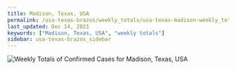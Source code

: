 ```yaml
---
title: Madison, Texas, USA
permalink: /usa-texas-brazos/weekly_totals/usa-texas-madison-weekly_totals.html
last_updated: Dec 14, 2021
keywords: ["Madison, Texas, USA", "weekly totals"]
sidebar: usa-texas-brazos_sidebar
---
```


![Weekly Totals of Confirmed Cases for Madison, Texas, USA](/covid_tracker/images/graphs/usa-texas-madison-weekly_totals_graph.png)
